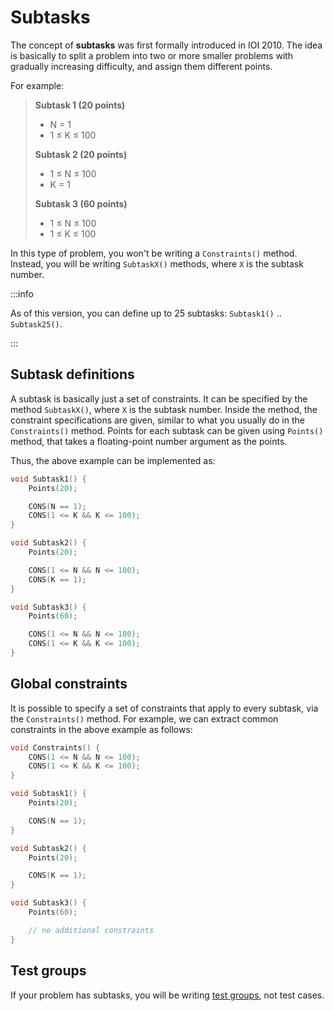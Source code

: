 # Subtasks

The concept of **subtasks** was first formally introduced in IOI 2010. The idea is basically to split a problem into two or more smaller problems with gradually increasing difficulty, and assign them different points.

For example:

> **Subtask 1 (20 points)**
>
> - N = 1
> - 1 ≤ K ≤ 100
>
> **Subtask 2 (20 points)**
>
> - 1 ≤ N ≤ 100
> - K = 1
>
> **Subtask 3 (60 points)**
>
> - 1 ≤ N ≤ 100
> - 1 ≤ K ≤ 100

In this type of problem, you won't be writing a `Constraints()` method. Instead, you will be writing `SubtaskX()` methods, where `X` is the subtask number.

:::info

As of this version, you can define up to 25 subtasks: `Subtask1()` .. `Subtask25()`.

:::

## Subtask definitions

A subtask is basically just a set of constraints. It can be specified by the method `SubtaskX()`, where `X` is the subtask number. Inside the method, the constraint specifications are given, similar to what you usually do in the `Constraints()` method. Points for each subtask can be given using `Points()` method, that takes a floating-point number argument as the points.

Thus, the above example can be implemented as:

```cpp
void Subtask1() {
    Points(20);

    CONS(N == 1);
    CONS(1 <= K && K <= 100);
}

void Subtask2() {
    Points(20);

    CONS(1 <= N && N <= 100);
    CONS(K == 1);
}

void Subtask3() {
    Points(60);

    CONS(1 <= N && N <= 100);
    CONS(1 <= K && K <= 100);
}
```

## Global constraints

It is possible to specify a set of constraints that apply to every subtask, via the `Constraints()` method. For example, we can extract common constraints in the above example as follows:

```cpp
void Constraints() {
    CONS(1 <= N && N <= 100);
    CONS(1 <= K && K <= 100);
}

void Subtask1() {
    Points(20);

    CONS(N == 1);
}

void Subtask2() {
    Points(20);

    CONS(K == 1);
}

void Subtask3() {
    Points(60);

    // no additional constraints
}
```

## Test groups

If your problem has subtasks, you will be writing [test groups](./test-groups), not test cases.
